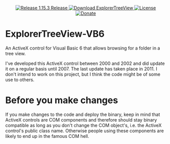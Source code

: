 <p align=center>
  <a href="https://github.com/TimoKunze/ExplorerTreeView-VB6/releases/tag/1.15.3">
    <img alt="Release 1.15.3 Release" src="https://img.shields.io/badge/release-1.15.3-0688CB.svg">
  </a>
  <a href="https://github.com/TimoKunze/ExplorerTreeView-VB6/releases">
    <img alt="Download ExplorerTreeView" src="https://img.shields.io/badge/download-latest-0688CB.svg">
  </a>
  <a href="https://github.com/TimoKunze/ExplorerTreeView-VB6/blob/master/LICENSE">
    <img alt="License" src="https://img.shields.io/badge/license-MIT-0688CB.svg">
  </a>
  <a href="https://www.paypal.com/xclick/business=TKunze71216%40gmx.de&item_name=ExplorerTreeView&no_shipping=1&tax=0&currency_code=EUR">
    <img alt="Donate" src="https://img.shields.io/badge/%24-donate-E44E4A.svg">
  </a>
</p>

# ExplorerTreeView-VB6
An ActiveX control for Visual Basic 6 that allows browsing for a folder in a tree view.

I've developed this ActiveX control between 2000 and 2002 and did update it on a regular basis until 2007. The last update has taken place in 2011. I don't intend to work on this project, but I think the code might be of some use to others.

# Before you make changes
If you make changes to the code and deploy the binary, keep in mind that ActiveX controls are COM components and therefore should stay binary compatible as long as you don't change the COM object's, i.e. the ActiveX control's public class name. Otherwise people using these components are likely to end up in the famous COM hell.
